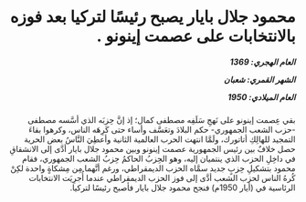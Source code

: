 <h1 dir="rtl">محمود جلال بايار يصبح رئيسًا لتركيا بعد فوزه بالانتخابات على عصمت إينونو .</h1>

<h5 dir="rtl">العام الهجري:  1369

الشهر القمري: شعبان

العام الميلادي: 1950</h5>

<p dir="rtl">بقي عِصمت إينونو على نَهجِ سَلَفِه مصطفى كمال؛ إذ إنَّ حِزبَه الذي أسَّسه مصطفى -حزب الشعب الجمهوري- حكم البلادَ وتعَسَّف وأساء حتى كَرِهَه الناس، وكرهوا بقاءَ التمجيد للهالِكِ أتاتورك، ولَمَّا انتهت الحرب العالمية الثانية وأعطِيَ النَّاسُ بعض الحرية حصل خلافٌ بين رئيس الجمهورية عصمت إينونو وبين محمود جلال بايار أدَّى إلى الانشقاقِ في داخِلِ الحزب الذي ينتميان إليه، وهو الحِزبُ الحاكمُ حِزبُ الشعب الجمهوري، فقام محمود بتشكيلِ حِزبٍ جديد سمَّاه الحزب الديمقراطي، ورغم أنَّهما مِن مِشكاةٍ واحدة لكِنْ كُرهُ الناس لحزب الشعب أدَّى إلى فوز الحزب الديمقراطي عندما أُجرِيَت الانتخابات الرئاسية في (أيار 1950م) فنجح محمود جلال بايار فأصبح رئيسًا لتركيا.</p></br>
